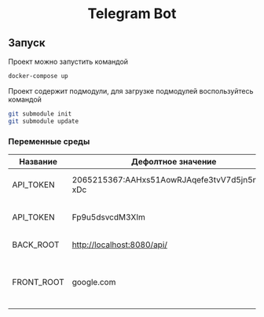 # **<p align="center">Telegram Bot</p>**

## Запуск

Проект можно запустить командой

```bash
docker-compose up
```

Проект содержит подмодули, для загрузке подмодулей воспользуйтесь командой

```bash
git submodule init
git submodule update
```

### Переменные среды

|Название|Дефолтное значение|Описание|
|-|-|-|
|API_TOKEN|2065215367:AAHxs51AowRJAqefe3tvV7d5jn5nsC_-xDc|Токен доступа к ТГ боту|
|API_TOKEN|Fp9u5dsvcdM3XIm|Токен доступа к *BackEnd*|
|BACK_ROOT|<http://localhost:8080/api/>|Путь к серверу|
|FRONT_ROOT|google.com|Ссылка на сайт, который будет отображаться в "О Нас"|
